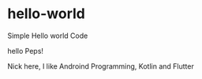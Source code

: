 # hello-world
Simple Hello world Code

hello Peps!

Nick here, I like Androind Programming, Kotlin and Flutter
